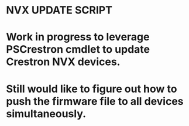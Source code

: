 # NVX UPDATE SCRIPT

# Work in progress to leverage PSCrestron cmdlet to update Crestron NVX devices.

# Still would like to figure out how to push the firmware file to all devices simultaneously.